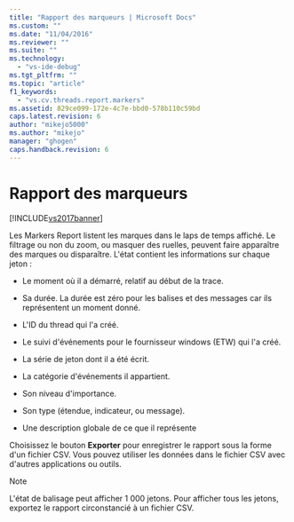 ```yaml
---
title: "Rapport des marqueurs | Microsoft Docs"
ms.custom: ""
ms.date: "11/04/2016"
ms.reviewer: ""
ms.suite: ""
ms.technology: 
  - "vs-ide-debug"
ms.tgt_pltfrm: ""
ms.topic: "article"
f1_keywords: 
  - "vs.cv.threads.report.markers"
ms.assetid: 829ce099-172e-4c7e-bbd0-578b110c59bd
caps.latest.revision: 6
author: "mikejo5000"
ms.author: "mikejo"
manager: "ghogen"
caps.handback.revision: 6
---
```

# Rapport des marqueurs
[!INCLUDE[vs2017banner](../code-quality/includes/vs2017banner.md)]

Les Markers Report listent les marques dans le laps de temps affiché.  Le filtrage ou non du zoom, ou masquer des ruelles, peuvent faire apparaître des marques ou disparaître.  L'état contient les informations sur chaque jeton :  
  
-   Le moment où il a démarré, relatif au début de la trace.  
  
-   Sa durée.  La durée est zéro pour les balises et des messages car ils représentent un moment donné.  
  
-   L'ID du thread qui l'a créé.  
  
-   Le suivi d'événements pour le fournisseur windows \(ETW\) qui l'a créé.  
  
-   La série de jeton dont il a été écrit.  
  
-   La catégorie d'événements il appartient.  
  
-   Son niveau d'importance.  
  
-   Son type \(étendue, indicateur, ou message\).  
  
-   Une description globale de ce que il représente  
  
 Choisissez le bouton **Exporter** pour enregistrer le rapport sous la forme d'un fichier CSV.  Vous pouvez utiliser les données dans le fichier CSV avec d'autres applications ou outils.  
  
> [!NOTE]
>  L'état de balisage peut afficher 1 000 jetons.  Pour afficher tous les jetons, exportez le rapport circonstancié à un fichier CSV.